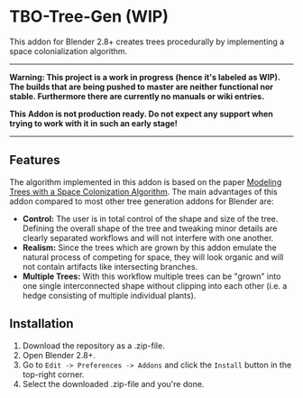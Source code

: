 # TBO-Tree-Gen (WIP)

This addon for Blender 2.8+ creates trees procedurally by implementing a space colonialization algorithm. 

---
**Warning: This project is a work in progress (hence it's labeled as WIP). The builds that are being pushed to master are neither functional nor stable. Furthermore there are currently no manuals or wiki entries.** 

**This Addon is not production ready. Do not expect any support when trying to work with it in such an early stage!**

---

## Features

The algorithm implemented in this addon is based on the paper [Modeling Trees with a Space Colonization Algorithm](http://algorithmicbotany.org/papers/colonization.egwnp2007.large.pdf "Link to the paper"). The main advantages of this addon compared to most other tree generation addons for Blender are:

- **Control:** The user is in total control of the shape and size of the tree. Defining the overall shape of the tree and tweaking minor details are clearly separated workflows and will not interfere with one another. 
- **Realism:** Since the trees which are grown by this addon emulate the natural process of competing for space, they will look organic and will not contain artifacts like intersecting branches.  
- **Multiple Trees:** With this workflow multiple trees can be "grown" into one single interconnected shape without clipping into each other (i.e. a hedge consisting of multiple individual plants). 

## Installation

1. Download the repository as a .zip-file.
2. Open Blender 2.8+.
3. Go to `Edit -> Preferences -> Addons` and click the `Install` button in the top-right corner.
4. Select the downloaded .zip-file and you're done.